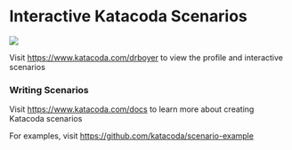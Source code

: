 # Interactive Katacoda Scenarios

[![](http://shields.katacoda.com/katacoda/drboyer/count.svg)](https://www.katacoda.com/drboyer "Get your profile on Katacoda.com")

Visit https://www.katacoda.com/drboyer to view the profile and interactive scenarios

### Writing Scenarios
Visit https://www.katacoda.com/docs to learn more about creating Katacoda scenarios

For examples, visit https://github.com/katacoda/scenario-example
